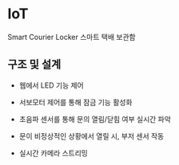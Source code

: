 # IoT
 Smart Courier Locker
 스마트 택배 보관함
 
 
 ## 구조 및 설계
 * 웹에서 LED 기능 제어
 
 * 서보모터 제어를 통해 잠금 기능 활성화
 
 * 초음파 센서를 통해 문의 열림/닫힘 여부 실시간 파악
 
 * 문이 비정상적인 상황에서 열릴 시, 부저 센서 작동
 
 * 실시간 카메라 스트리밍
